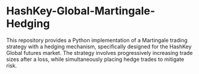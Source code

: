 # HashKey-Global-Martingale-Hedging
This repository provides a Python implementation of a Martingale trading strategy with a hedging mechanism, specifically designed for the HashKey Global futures market. The strategy involves progressively increasing trade sizes after a loss, while simultaneously placing hedge trades to mitigate risk.
